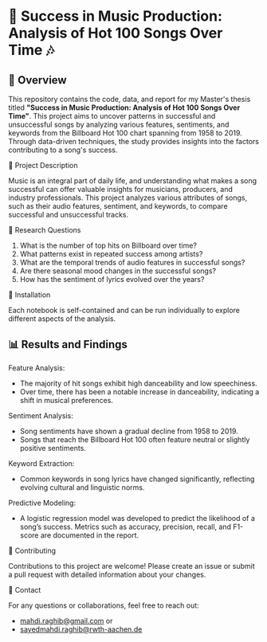 # 🎵 Success in Music Production: Analysis of Hot 100 Songs Over Time 🎶

## 📄 Overview

This repository contains the code, data, and report for my Master's thesis titled **"Success in Music Production: Analysis of Hot 100 Songs Over Time"**. This project aims to uncover patterns in successful and unsuccessful songs by analyzing various features, sentiments, and keywords from the Billboard Hot 100 chart spanning from 1958 to 2019. Through data-driven techniques, the study provides insights into the factors contributing to a song's success.

📝 Project Description

Music is an integral part of daily life, and understanding what makes a song successful can offer valuable insights for musicians, producers, and industry professionals. This project analyzes various attributes of songs, such as their audio features, sentiment, and keywords, to compare successful and unsuccessful tracks.

🎯 Research Questions

1. What is the number of top hits on Billboard over time?
2.	What patterns exist in repeated success among artists?
3.	What are the temporal trends of audio features in successful songs?
4.	Are there seasonal mood changes in the successful songs?
5.	How has the sentiment of lyrics evolved over the years?

🚀 Installation

Each notebook is self-contained and can be run individually to explore different aspects of the analysis.

## 📊 Results and Findings

Feature Analysis:

* The majority of hit songs exhibit high danceability and low speechiness.
* Over time, there has been a notable increase in danceability, indicating a shift in musical preferences.

Sentiment Analysis:

* Song sentiments have shown a gradual decline from 1958 to 2019.
* Songs that reach the Billboard Hot 100 often feature neutral or slightly positive sentiments.

Keyword Extraction:

* Common keywords in song lyrics have changed significantly, reflecting evolving cultural and linguistic norms.

Predictive Modeling:

* A logistic regression model was developed to predict the likelihood of a song’s success. Metrics such as accuracy, precision, recall, and F1-score are documented in the report.

🤝 Contributing

Contributions to this project are welcome! Please create an issue or submit a pull request with detailed information about your changes.

📧 Contact

For any questions or collaborations, feel free to reach out:
* mahdi.raghib@gmail.com or
* sayedmahdi.raghib@rwth-aachen.de